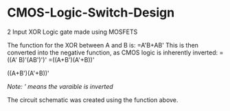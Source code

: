 # CMOS-Logic-Switch-Design
2 Input XOR Logic gate made using MOSFETS 


The function for the XOR between A and B is:
=A'B+AB'
This is then converted into the negative function, as CMOS logic is inherently inverted:
=((A' B)'(AB')')'
=((A+B')(A'+B))'

((A+B')(A'+B))'

*Note: ' means the varaible is inverted*

The circuit schematic was created using the function above.




